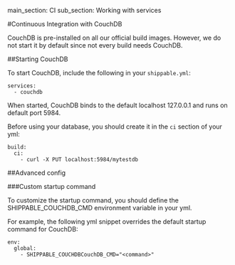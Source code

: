 main_section: CI
sub_section: Working with services

#Continuous Integration with CouchDB

CouchDB is pre-installed on all our official build images. However, we do not start it by default since not every build needs CouchDB.

##Starting CouchDB

To start CouchDB, include the following in your `shippable.yml`:

```
services:
  - couchdb
```

When started, CouchDB binds to the default localhost 127.0.0.1 and runs on default port 5984.

Before using your database, you should create it in the `ci` section of your yml:

```
build:
  ci:
    - curl -X PUT localhost:5984/mytestdb
```

##Advanced config

###Custom startup command

To customize the startup command, you should define the SHIPPABLE_COUCHDB_CMD environment variable in your yml.

For example, the following yml snippet overrides the default startup command for CouchDB:

```
env:
  global:
    - SHIPPABLE_COUCHDBCouchDB_CMD="<command>"
```
